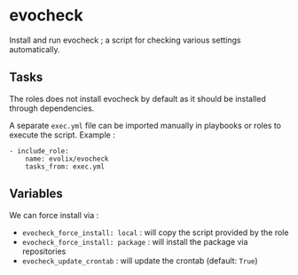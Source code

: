 # evocheck

Install and run evocheck ; a script for checking various settings automatically.

## Tasks

The roles does not install evocheck by default as it should be installed through dependencies.

A separate `exec.yml` file can be imported manually in playbooks or roles to execute the script. Example :

```
- include_role:
    name: evolix/evocheck
    tasks_from: exec.yml
```
## Variables

We can force install via :
* `evocheck_force_install: local` : will copy the script provided by the role
* `evocheck_force_install: package` : will install the package via repositories
* `evocheck_update_crontab` : will update the crontab (default: `True`)
